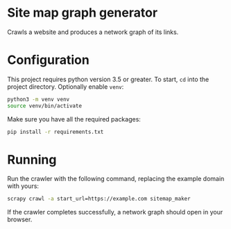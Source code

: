 Site map graph generator
=======================

Crawls a website and produces a network graph of its links.

# Configuration

This project requires python version 3.5 or greater. To start, `cd` into
the project directory. Optionally enable `venv`:

```bash
python3 -m venv venv
source venv/bin/activate
```

Make sure you have all the required packages:

```bash
pip install -r requirements.txt
```

# Running

Run the crawler with the following command, replacing the example domain with
yours:

```bash
scrapy crawl -a start_url=https://example.com sitemap_maker
```

If the crawler completes successfully, a network graph should open in your browser.
